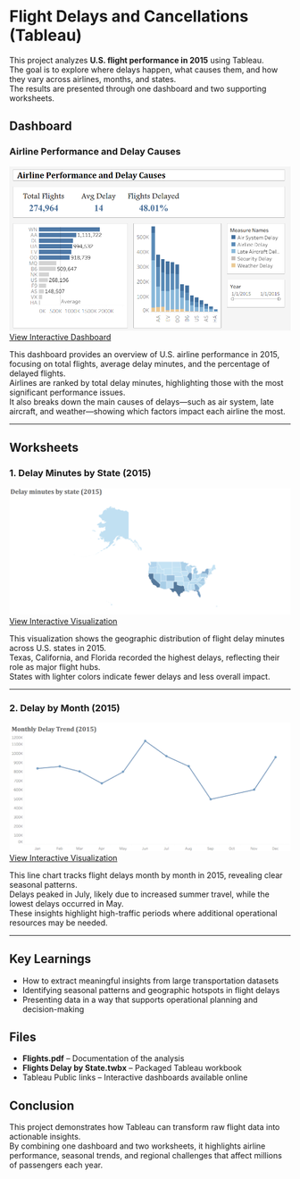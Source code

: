 # Flight Delays and Cancellations (Tableau)

This project analyzes **U.S. flight performance in 2015** using Tableau.  
The goal is to explore where delays happen, what causes them, and how they vary across airlines, months, and states.  
The results are presented through one dashboard and two supporting worksheets.

## Dashboard

### Airline Performance and Delay Causes
![Airline Performance](Airline-Performance.png)  
[View Interactive Dashboard](https://public.tableau.com/views/FlightDelaysandCancellations_17550072797200/Dashboard1)

This dashboard provides an overview of U.S. airline performance in 2015, focusing on total flights, average delay minutes, and the percentage of delayed flights.  
Airlines are ranked by total delay minutes, highlighting those with the most significant performance issues.  
It also breaks down the main causes of delays—such as air system, late aircraft, and weather—showing which factors impact each airline the most.

---

## Worksheets

### 1. Delay Minutes by State (2015)
![Delay by State](Delay-by-state.png)  
[View Interactive Visualization](https://public.tableau.com/views/FlightsDelaybyState_17549479746870/Delaybystate)

This visualization shows the geographic distribution of flight delay minutes across U.S. states in 2015.  
Texas, California, and Florida recorded the highest delays, reflecting their role as major flight hubs.  
States with lighter colors indicate fewer delays and less overall impact.

---

### 2. Delay by Month (2015)
![Monthly Delay Trend](Monthly-Delay-Trend.png)  
[View Interactive Visualization](https://public.tableau.com/views/MonthlyFlightsDelay/Delaybymonth)

This line chart tracks flight delays month by month in 2015, revealing clear seasonal patterns.  
Delays peaked in July, likely due to increased summer travel, while the lowest delays occurred in May.  
These insights highlight high-traffic periods where additional operational resources may be needed.

---

## Key Learnings
- How to extract meaningful insights from large transportation datasets  
- Identifying seasonal patterns and geographic hotspots in flight delays  
- Presenting data in a way that supports operational planning and decision-making  

## Files
- **Flights.pdf** – Documentation of the analysis  
- **Flights Delay by State.twbx** – Packaged Tableau workbook  
- Tableau Public links – Interactive dashboards available online  

## Conclusion
This project demonstrates how Tableau can transform raw flight data into actionable insights.  
By combining one dashboard and two worksheets, it highlights airline performance, seasonal trends, and regional challenges that affect millions of passengers each year.

